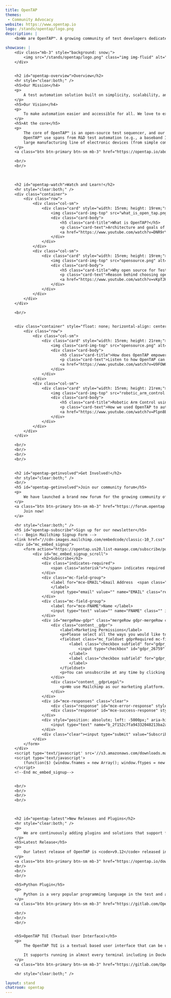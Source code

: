 ```yaml
---
title: OpenTAP
themes:
 - Community Advocacy 
website: https://www.opentap.io
logo: /stands/opentap/logo.png
description: |
    <b>We are OpenTAP™. A growing community of test developers dedicated to effortless automation.</b>

showcase: |
    <div class="mb-3" style="background: snow;">
        <img src="/stands/opentap/logo.png" class="img img-fluid" alt="Welcome to the OpenTAP stand" />
    </div>
    

    <h2 id="opentap-overview">Overview</h2>
    <hr style="clear:both;" />
    <h5>Our Mission</h4>
    <p>
        A test automation solution built on simplicity, scalability, and speed that improves the world.
    </p>
    <h5>Our Vision</h4>
    <p>
        To make automation easier and accessible for all. We love to experiment and innovate, and we invite you to do the same with OpenTAP™. Working together, we will inspire and teach one another better ways to automate.
    </p>
    <h5>At the core</h5>
    <p>
        The core of OpenTAP™ is an open-source test sequencer, and our community is continuously adding plugins and solutions that support faster development, execution and optimization of test software that excels—now, and next time.
        OpenTAP™ use spans from R&D test automation (e.g., a baseband IC, an RF IC) to
        large manufacturing line of electronic devices (from simple components to fully build systems).
    </p>
    <a class="btn btn-primary btn-sm mb-3" href="https://opentap.io/about.html" target="_blank">Learn More</a>

    <br/>
    <br/>
    

    
    <h2 id="opentap-watch">Watch and Learn!</h2>
    <hr style="clear:both;" />
    <div class="container">
        <div class="row">
            <div class="col-sm">
                <div class="card" style="width: 15rem; height: 19rem;">
                    <img class="card-img-top" src="what_is_open_tap.png" alt="Card image cap">
                    <div class="card-body">
                        <h5 class="card-title">What is OpenTAP?</h5>
                        <p class="card-text">Architecture and goals of the OpenTAP framework</p>
                        <a href="https://www.youtube.com/watch?v=DNR9rYfIAcc&ab_channel=OpenTAP" target="_blank" class="btn btn-primary">Watch</a>
                    </div>
                </div>
            </div>
            <div class="col-sm">
                <div class="card" style="width: 15rem; height: 19rem;">
                    <img class="card-img-top" src="opensource.png" alt="Card image cap">
                    <div class="card-body">
                        <h5 class="card-title">Why open source for Test Automation?</h5>
                        <p class="card-text">Reason behind choosing open source for Test Automation</p>
                        <a href="https://www.youtube.com/watch?v=vKpTJH9lDXg&ab_channel=OpenTAP" target="_blank" class="btn btn-primary">Watch</a>
                    </div>
                </div>
            </div>
        </div>
    </div>

    <br/>
    

    <div class="container" style="float: none; horizontal-align: center;">
        <div class="row">
            <div class="col-sm">
                <div class="card" style="width: 15rem; height: 21rem;">
                    <img class="card-img-top" src="opensource.png" alt="Card image cap">
                    <div class="card-body">
                        <h5 class="card-title">How does OpenTAP empower experts?</h5>
                        <p class="card-text">Listen to how OpenTAP can be used to reduce automation effort</p>
                        <a href="https://www.youtube.com/watch?v=U9FOWG-R0rA&ab_channel=OpenTAP" target="_blank" class="btn btn-primary">Watch</a>
                    </div>
                </div>
            </div>
            <div class="col-sm">
                <div class="card" style="width: 15rem; height: 21rem;">
                    <img class="card-img-top" src="robotic_arm_control.png" alt="Card image cap">
                    <div class="card-body">
                        <h5 class="card-title">Robotic Arm Control using OpenTAP</h5>
                        <p class="card-text">How we used OpenTAP to automate robotic arm control</p>
                        <a href="https://www.youtube.com/watch?v=Plpn8Em6h9E&ab_channel=OpenTAP" target="_blank" class="btn btn-primary">Watch</a>
                    </div>
                </div>
            </div>
        </div>
    </div>

    <br/>
    <br/>
    <br/>
    <br/>
    

    <h2 id="opentap-getinvolved">Get Involved!</h2>
    <hr style="clear:both;" />
    <br/>
    <h5 id="opentap-getinvolved">Join our community forum</h5>
    <p>
        We have launched a brand new forum for the growing community of OpenTAP developers to interact by asking questions, share news and findings, posting ideas and being part of the community!   
    </p>
    <a class="btn btn-primary btn-sm mb-3" href="https://forum.opentap.io" target="_blank">
        Join now!
    </a>
    
    <hr style="clear:both;" />
    <h5 id="opentap-subscribe">Sign up for our newsletter</h5>
    <!-- Begin Mailchimp Signup Form -->
    <link href="//cdn-images.mailchimp.com/embedcode/classic-10_7.css" rel="stylesheet" type="text/css" />
    <div id="mc_embed_signup">
        <form action="https://opentap.us20.list-manage.com/subscribe/post?u=2f152c7fa94332048213ba2a1&amp;id=8d431e7d4e" method="post" id="mc-embedded-subscribe-form" name="mc-embedded-subscribe-form" class="validate" target="_blank" novalidate>
            <div id="mc_embed_signup_scroll">
                <h2>Subscribe</h2>
                <div class="indicates-required">
                    <span class="asterisk">*</span> indicates required
                </div>
                <div class="mc-field-group">
                    <label for="mce-EMAIL">Email Address  <span class="asterisk">*</span>
                    </label>
                    <input type="email" value="" name="EMAIL" class="required email" id="mce-EMAIL">
                </div>
                <div class="mc-field-group">
                    <label for="mce-FNAME">Name </label>
                    <input type="text" value="" name="FNAME" class="" id="mce-FNAME">
                </div>
                <div id="mergeRow-gdpr" class="mergeRow gdpr-mergeRow content__gdprBlock mc-field-group">
                    <div class="content__gdpr">
                        <label>Marketing Permissions</label>
                        <p>Please select all the ways you would like to hear from OpenTAP:</p>
                        <fieldset class="mc_fieldset gdprRequired mc-field-group" name="interestgroup_field">
                            <label class="checkbox subfield" for="gdpr_26759">
                                <input type="checkbox" id="gdpr_26759" name="gdpr[26759]" value="Y" class="av-checkbox gdpr"><span>Email</span> 
                            </label>
                            <label class="checkbox subfield" for="gdpr_26767"><input type="checkbox" id="gdpr_26767" name="gdpr[26767]" value="Y" class="av-checkbox gdpr"><span>Customized Online Advertising</span> 
                            </label>
                        </fieldset>
                        <p>You can unsubscribe at any time by clicking the link in the footer of our emails. For information about our privacy practices, please visit our website.</p>
                    </div>
                    <div class="content__gdprLegal">
                        <p>We use Mailchimp as our marketing platform. By clicking below to subscribe, you acknowledge that your information will be transferred to Mailchimp for processing. <a href="https://mailchimp.com/legal/" target="_blank">Learn more about Mailchimp's privacy practices here.</a></p>
                    </div>
                </div>
                <div id="mce-responses" class="clear">
                    <div class="response" id="mce-error-response" style="display:none"></div>
                    <div class="response" id="mce-success-response" style="display:none"></div>
                </div>
                <div style="position: absolute; left: -5000px;" aria-hidden="true">
                    <input type="text" name="b_2f152c7fa94332048213ba2a1_8d431e7d4e" tabindex="-1" value="" />
                </div>
                <div class="clear"><input type="submit" value="Subscribe" name="subscribe" id="mc-embedded-subscribe" class="button"></div>
            </div>
        </form>
    </div>
    <script type='text/javascript' src='//s3.amazonaws.com/downloads.mailchimp.com/js/mc-validate.js'></script>
    <script type='text/javascript'>
        (function($) {window.fnames = new Array(); window.ftypes = new Array();fnames[0]='EMAIL';ftypes[0]='email';fnames[1]='FNAME';ftypes[1]='text';fnames[2]='LNAME';ftypes[2]='text';fnames[3]='ADDRESS';ftypes[3]='address';fnames[4]='PHONE';ftypes[4]='phone';}(jQuery));var $mcj = jQuery.noConflict(true);
    </script>
    <!--End mc_embed_signup-->


    <br/>
    <br/>
    <br/>
    <br/>

    

    <h2 id="opentap-latest">New Releases and Plugins</h2>
    <hr style="clear:both;" />
    <p>
        We are continuously adding plugins and solutions that support faster development, execution and optimization of test software.
    </p>
    <h5>Latest Release</h5>
    <p>
        Our latest release of OpenTAP is <code>v9.12</code> released in Jan 2021.
    </p>
    <a class="btn btn-primary btn-sm mb-3" href="https://opentap.io/download.html" target="_blank">Download</a>
    <br/>
    <br/>
    <br/>

    <h5>Python Plugin</h5>
    <p>
        Python is a very popular programming language in the test and automation space. The Python Plugin makes it possible to use Python and OpenTAP together, allowing you to write fully functioning plugins using Python.
    </p>
    <a class="btn btn-primary btn-sm mb-3" href="https://gitlab.com/OpenTAP/Plugins/python" target="_blank">Learn More</a>

    <br/>
    <br/>
    <br/>


    <h5>OpenTAP TUI (Textual User Interface)</h5>
    <p>
        The OpenTAP TUI is a textual based user interface that can be used from a terminal. It gives you a graphical way to create OpenTAP test plans and install OpenTAP packages.

        It supports running in almost every terminal including in Docker containers!
    </p>
    <a class="btn btn-primary btn-sm mb-3" href="https://gitlab.com/OpenTAP/Plugins/keysight/opentap-tui" target="_blank">Learn More</a>

    <hr style="clear:both;" />

layout: stand
chatroom: opentap
---
```




